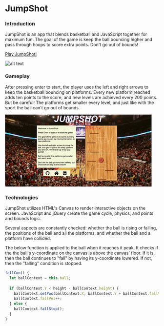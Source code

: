 # JumpShot


### Introduction
JumpShot is an app that blends basketball and JavaScript together for maximum fun. The goal of the game is keep the ball bouncing higher and pass through hoops to score extra points. Don't go out of bounds!

[Play JumpShot!](http://robertoconnor.io/JumpShot/)

![alt text](./assets/jumpshot.png)

### Gameplay
After pressing enter to start, the player uses the left and right arrows to keep the basketball bouncing on platforms. Every new platform reached adds ten points to the score, and new levels are achieved every 200 points. But be careful! The platforms get smaller every level, and just like with the sport the ball can't go out of bounds.

![alt text](./assets/jumpshot2.gif)

### Technologies
JumpShot utilizes HTML's Canvas to render interactive objects on the screen. JavaScript and jQuery create the game cycle, physics, and points and bounds logic.

Several aspects are constantly checked: whether the ball is rising or falling, the positions of the ball and all the platforms, and whether the ball and a platform have collided.

The below function is applied to the ball when it reaches it peak. It checks if the the ball's y-coordinate on the canvas is above the canvas' floor. If it is, then the ball continues to "fall" by having its y-coordinate lowered. If not, then the "falling" condition is stopped.
```javascript
fallCon() {
  let ballContext = this.ball;

  if (ballContext.Y < height - ballContext.height) {
    ballContext.setPos(ballContext.X, ballContext.Y + ballContext.fallVel);
    ballContext.fallVel++;
  } else {
    ballContext.fallStop();
  }
}
```
